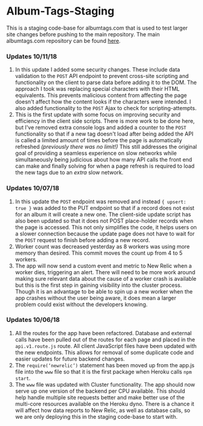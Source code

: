 # Album-Tags-Staging
This is a staging code-base for albumtags.com that is used to test larger site changes before pushing to the main repository. The main albumtags.com repository can be found [here](https://github.com/jhunschejones/album-tags).

### Updates 10/11/18
1. In this update I added some security changes. These include data validation to the `POST` API endpoint to prevent cross-site scripting and functionality on the client to parse data before adding it to the DOM. The approach I took was replacing special characters with their HTML equivalents. This prevents malicious content from affecting the page doesn't affect how the content looks if the characters were intended. I also added functionality to the `POST` Ajax to check for scripting-attempts.
2. This is the first update with some focus on improving security and efficiency in the client side scripts. There is more work to be done here, but I've removed extra console logs and added a counter to the `POST` functionality so that if a new tag doesn't load after being added the API is called a limited amount of times before the page is automatically refreshed *(previously there was no limit!)* This still addresses the original goal of providing a seamless experience on slow networks while simultaneously being judicious about how many API calls the front end can make and finally solving for when a page refresh is required to load the new tags due to an *extra* slow network.

### Updates 10/07/18
1. In this update the `POST` endpoint was removed and instead `{ upsert: true }` was added to the PUT endpoint so that if a record does not exist for an album it will create a new one. The client-side update script has also been updated so that it does not POST place-holder records when the page is accessed. This not only simplifies the code, it helps users on a slower connection because the update page does not have to wait for the `POST` request to finish before adding a new record.
2. Worker count was decreased yesterday as 8 workers was using more memory than desired. This commit moves the count up from 4 to 5 workers.
3. The app will now send a custom event and metric to New Relic when a worker dies, triggering an alert. There will need to be more work around making sure relevant data about the cause of a worker crash is available but this is the first step in gaining visibility into the cluster process. Though it is an advantage to be able to spin up a new worker when the app crashes without the user being aware, it does mean a larger problem could exist without the developers knowing.

### Updates 10/06/18
1. All the routes for the app have been refactored. Database and external calls have been pulled out of the routes for each page and placed in the `api.v1.route.js` route. All client JavaScript files have been updated with the new endpoints. This allows for removal of some duplicate code and easier updates for future backend changes.
2. The `require(‘newrelic’)` statement has been moved up from the app.js file into the `www` file so that it is the first package when Heroku calls `npm start`.
3. The `www` file was updated with Cluster functionality. The app should now serve up one version of the backend per CPU available. This should help handle multiple site requests better and make better use of the multi-core resources available on the Heroku dyno. There is a chance it will affect how data reports to New Relic, as well as database calls, so we are only deploying this in the staging code-base to start with.

